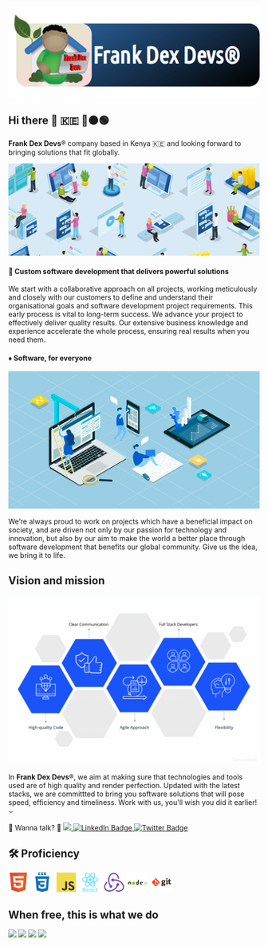 <img src="https://github.com/Frank-Dex-Devs/.github/blob/main/profile/newest.png" style="margin:0 auto" />

## Hi there 👋 :kenya: :red_circle::orange_circle::green_circle:

<strong>Frank Dex Devs</strong>:registered: company based in Kenya :kenya: and looking forward to bringing solutions that fit globally.

<img src="https://github.com/Frank-Dex-Devs/.github/blob/main/profile/2.png"/>

#### :telescope: Custom software development that delivers powerful solutions

We start with a collaborative approach on all projects, working meticulously and closely with our customers to define and understand 
their organisational goals and software development project requirements. This early process is vital to long-term success. 
We advance your project to effectively deliver quality results. Our extensive business knowledge and experience accelerate the whole process, 
ensuring real results when you need them.


#### :diamonds: Software, for everyone 

<img src="https://github.com/Frank-Dex-Devs/.github/blob/main/profile/1.png"/>

We’re always proud to work on projects which have a beneficial impact on society, and are driven not only by our passion for technology and innovation, but also by our aim to make the world a better place through software development that benefits our global community. Give us the idea, we bring it to life.

## Vision and mission

<img src="https://github.com/Frank-Dex-Devs/.github/blob/main/profile/4.png"/>

In <strong>Frank Dex Devs</strong>&reg;, we aim at making sure that technologies and tools used are of high quality and render
perfection. Updated with the latest stacks, we are committted to bring you software solutions that will pose speed,
efficiency and timeliness. Work with us, you'll wish you did it earlier!&smile;


<div id="badges">
 💬 Wanna talk? 🧞
 
 
 <a href="mailto:lucasfrank254@gmail.com">
 <img src="https://img.shields.io/badge/Gmail-D14836?style=for-the-badge&logo=gmail&logoColor=white"/>
  </a>
  <a href="https://www.linkedin.com/in/francis-karuri-b30334177/">
    <img src="https://img.shields.io/badge/LinkedIn-blue?style=for-the-badge&logo=linkedin&logoColor=white" alt="LinkedIn Badge"/>
  </a>
  <a href="https://twitter.com/dev_luke_254">
    <img src="https://img.shields.io/badge/Twitter-blue?style=for-the-badge&logo=twitter&logoColor=white" alt="Twitter Badge"/>
  </a>
 </div>



## :hammer_and_wrench: Proficiency


<div>
  <img src="https://github.com/devicons/devicon/blob/master/icons/html5/html5-original.svg" title="HTML5" alt="HTML" width="40" height="40"/>&nbsp;
  <img src="https://github.com/devicons/devicon/blob/master/icons/css3/css3-plain-wordmark.svg"  title="CSS3" alt="CSS" width="40" height="40"/>&nbsp;
  <img src="https://github.com/devicons/devicon/blob/master/icons/javascript/javascript-original.svg" title="JavaScript" alt="JavaScript" width="40" height="40"/>&nbsp;
  <img src="https://github.com/devicons/devicon/blob/master/icons/react/react-original-wordmark.svg" title="React" alt="React" width="40" height="40"/>&nbsp;
  <img src="https://github.com/devicons/devicon/blob/master/icons/redux/redux-original.svg" title="Redux" alt="Redux " width="40" height="40"/>&nbsp;
  <img src="https://github.com/devicons/devicon/blob/master/icons/nodejs/nodejs-original-wordmark.svg" title="NodeJS" alt="NodeJS" width="40" height="40"/>&nbsp;
  <img src="https://github.com/devicons/devicon/blob/master/icons/git/git-original-wordmark.svg" title="Git" **alt="Git" width="40" height="40"/>
</div>



## When free, this is what we do

<div float="left">
<img src="https://github-readme-stats.vercel.app/api?username=LUCASFRANKINC&show_icons=true&theme=radical" /> 
<img src="https://github-readme-streak-stats.herokuapp.com/?user=LUCASFRANKINC&theme=radical" /> 
<img src="https://github-readme-stats.vercel.app/api/top-langs/?username=LUCASFRANKINC&show_icons=true&theme=radical&langs_count=8)](https://github.com/LUCASFRANKINC/github-readme-stats" height="250em"/> 
 <img src="https://activity-graph.herokuapp.com/graph?username=LUCASFRANKINC&theme=radical" height="250em" />
</div>
